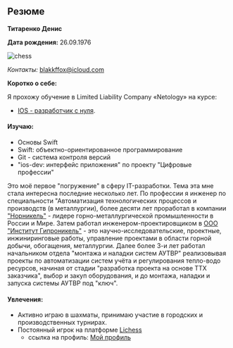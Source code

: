 
## Резюме

**Титаренко Денис**

**Дата рождения:** 26.09.1976

![chess](file:///Users/denistitarenko/Documents/Git/Kursovoy/img/chess.jpg)

*Контакты:* blakkffox@icloud.com

**Коротко о себе:**


Я прохожу обучение в Limited Liability Company «Netology»
на курсе: 
*  [IOS - разработчик с нуля](https://netology.ru/programs/ios-developer#/lessons). 

 #### Изучаю:
* Основы Swift
* Swift: объектно-ориентированное программирование
* Git - система контроля версий
* "ios-dev: интерфейс приложения" по проекту "Цифровые профессии"

Это моё первое "погружение" в сферу IT-разработки. Тема эта мне стала интересна последние несколько лет. По профессии я инженер по специальности "Автоматизация технологических процессов и производств (в металлургии), более десяти лет проработал в компании ["Норникель"](https://www.nornickel.ru) - лидере горно-металлургической промышленности в России и Мире. Затем работал инженером-проектировщиком в [ООО "Институт Гипроникель"](http://www.nickel.spb.ru/index.html) - это научно-исследовательские, проектные, инжиниринговые работы, управление проектами в области горной добычи, обогащения, металлургии. Далее более 3-и лет работал начальником отдела "монтажа и наладки систем АУТВР" реализовывая проекты по автоматизации систем учёта и регулирования тепло-водо ресурсов, начиная от стадии "разработка проекта на основе ТТХ заказчика", выбор и закуп оборудования, и до монтажа, наладки и запуска системы АУТВР под "ключ".

#### Увлечения:
* Активно играю в шахматы, принимаю участие в городских и производственных турнирах.
* Постоянный игрок на платформе [Lichess](https://lichess.org)
	* ссылка на профиль: [Мой профиль](https://lichess.org/@/BlakkFFox)


 	



